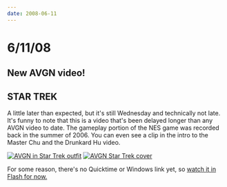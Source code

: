 ```yaml
---
date: 2008-06-11
---
```

# 6/11/08

## New AVGN video!

## STAR TREK

A little later than expected, but it's still Wednesday and technically not late. It's funny to note that this is a video that's been delayed longer than any AVGN video to date. The gameplay portion of the NES game was recorded back in the summer of 2006. You can even see a clip in the intro to the Master Chu and the Drunkard Hu video.

[![AVGN in Star Trek outfit](https://i.imgur.com/F99Y8Nz.jpg)](https://web.archive.org/web/20091114225953/http://www.gametrailers.com/player/35049.html)
[![AVGN Star Trek cover](https://i.imgur.com/y9XsznL.jpg)](https://web.archive.org/web/20091114225953/http://www.gametrailers.com/player/35049.html)

For some reason, there's no Quicktime or Windows link yet, so [watch it in Flash for now.](https://web.archive.org/web/20091114225953/http://www.gametrailers.com/player/35049.html?type=flv)